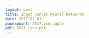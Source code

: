 ```yaml
---
layout: post
title: Input Convex Neural Networks
date: 2017-01-01
powerpoint: 2017.icnn.pptx
pdf: 2017.icnn.pdf
---
```


